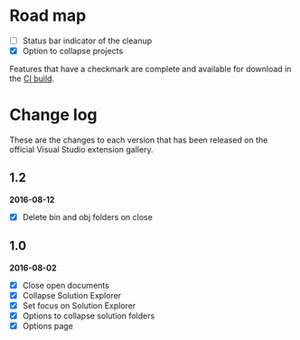 # Road map

- [ ] Status bar indicator of the cleanup
- [x] Option to collapse projects

Features that have a checkmark are complete and available for
download in the
[CI build](http://vsixgallery.com/extension/55640f47-34bc-436b-8820-e7f64fbb31fc/).

# Change log

These are the changes to each version that has been released
on the official Visual Studio extension gallery.

## 1.2

**2016-08-12**

- [x] Delete bin and obj folders on close

## 1.0

**2016-08-02**

- [x] Close open documents
- [x] Collapse Solution Explorer
- [x] Set focus on Solution Explorer
- [x] Options to collapse solution folders
- [x] Options page